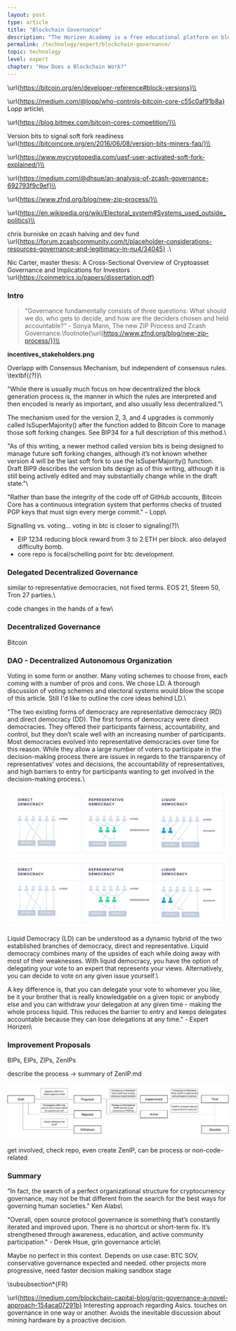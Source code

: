 ```yaml
---
layout: post
type: article
title: "Blockchain Governance"
description: "The Horizen Academy is a free educational platform on blockchain technology, cryptocurrency, and privacy. This chapter is is not available yet. We add content frequently, sign up for our newsletter for notifications when it's released."
permalink: /technology/expert/blockchain-governance/
topic: technology
level: expert
chapter: "How Does a Blockchain Work?"
---
```


\url{https://bitcoin.org/en/developer-reference#block-versions}\\

\url{https://medium.com/@lopp/who-controls-bitcoin-core-c55c0af91b8a} Lopp article\\

\url{https://blog.bitmex.com/bitcoin-cores-competition/}\\

Version bits to signal soft fork readiness \url{https://bitcoincore.org/en/2016/06/08/version-bits-miners-faq/}\\

\url{https://www.mycryptopedia.com/uasf-user-activated-soft-fork-explained/}\\

\url{https://medium.com/@dhsue/an-analysis-of-zcash-governance-692793f9c9ef}\\

\url{https://www.zfnd.org/blog/new-zip-process/}\\

\url{https://en.wikipedia.org/wiki/Electoral_system#Systems_used_outside_politics}\\

chris burniske on zcash halving and dev fund \url{https://forum.zcashcommunity.com/t/placeholder-considerations-resources-governance-and-legitimacy-in-nu4/34045} .\\

Nic Carter, master thesis:  A Cross-Sectional Overview of Cryptoasset Governance
and Implications for Investors \url{https://coinmetrics.io/papers/dissertation.pdf}

### Intro

> "Governance fundamentally consists of three questions: What should we do, who gets to decide, and how are the deciders chosen and held accountable?" - Sonya Mann, The new ZIP Process and Zcash Governance.\footnote{\url{https://www.zfnd.org/blog/new-zip-process/}}\\


**incentives_stakeholders.png**


Overlapp with Consensus Mechanism, but independent of consensus rules. \textbf{(?)}\\

"While there is usually much focus on how decentralized the block generation process is, the manner in which the rules are interpreted and then encoded is nearly as important, and also usually less decentralized."\\

The mechanism used for the version 2, 3, and 4 upgrades is commonly called IsSuperMajority() after the function added to Bitcoin Core to manage those soft forking changes. See BIP34 for a full description of this method.\\

"As of this writing, a newer method called version bits is being designed to manage future soft forking changes, although it’s not known whether version 4 will be the last soft fork to use the IsSuperMajority() function. Draft BIP9 describes the version bits design as of this writing, although it is still being actively edited and may substantially change while in the draft state."\\

"Rather than base the integrity of the code off of GitHub accounts, Bitcoin Core has a continuous integration system that performs checks of trusted PGP keys that must sign every merge commit." - Lopp\\

Signalling vs. voting... voting in btc is closer to signaling(?)\\

- EIP 1234 reducing block reward from 3 to 2 ETH per block. also delayed difficulty bomb.
- core repo is focal/schelling point for btc development.

### Delegated Decentralized Governance

similar to representative democracies, not fixed terms.
EOS 21, Steem 50, Tron 27 parties.\\

code changes in the hands of a few\\

### Decentralized Governance

Bitcoin

### DAO - Decentralized Autonomous Organization

Voting in some form or another. Many voting schemes to choose from, each coming with a number of pros and cons. We chose LD. A thorough discussion of voting schemes and electoral systems would blow the scope of this article. Still I'd like to outline the core ideas behind LD.\\

"The two existing forms of democracy are representative democracy (RD) and direct democracy (DD). The first forms of democracy were direct democracies. They offered their participants fairness, accountability, and control, but they don’t scale well with an increasing number of participants. Most democracies evolved into representative democracies over time for this reason. While they allow a large number of voters to participate in the decision-making process there are issues in regards to the transparency of representatives’ votes and decisions, the accountability of representatives, and high barriers to entry for participants wanting to get involved in the decision-making process.\\

![Liquid Democracy](/assets/post_files/technology/expert/2.7-governance/liquid_democracy_D.jpg)
![Liquid Democracy](/assets/post_files/technology/expert/2.7-governance/liquid_democracy_M.jpg)

Liquid Democracy (LD) can be understood as a dynamic hybrid of the two established branches of democracy, direct and representative. Liquid democracy combines many of the upsides of each while doing away with most of their weaknesses. With liquid democracy, you have the option of delegating your vote to an expert that represents your views. Alternatively, you can decide to vote on any given issue yourself.\\

A key difference is, that you can delegate your vote to whomever you like, be it your brother that is really knowledgable on a given topic or anybody else and you can withdraw your delegation at any given time - making the whole process liquid. This reduces the barrier to entry and keeps delegates accountable because they can lose delegations at any time." - Expert Horizen\\

### Improvement Proposals

BIPs, EIPs, ZIPs, ZenIPs

describe the process -> summary of ZenIP.md

![ZenIP Status Flow](/assets/post_files/technology/expert/2.7-governance/zenip_status.png)

get involved, check repo, even create ZenIP, can be process or non-code-related

### Summary

"In fact, the search of a perfect organizational structure for cryptocurrency governance, may not be that different from the search for the best ways for governing human societies." Ken Alabs\\

"Overall, open source protocol governance is something that’s constantly iterated and improved upon. There is no shortcut or short-term fix. It’s strengthened through awareness, education, and active community participation." - Derek Hsue, grin governance article\\

Maybe no perfect in this context. Depends on use case: BTC SOV, conservative governance expected and needed.
other projects more progressive, need faster decision making
sandbox stage

\subsubsection*{FR}

\url{https://medium.com/blockchain-capital-blog/grin-governance-a-novel-approach-154aca07291b}
Interesting approach regarding Asics. touches on governance in one way or another. Avoids the inevitable discussion about mining hardware by a proactive decision. 
